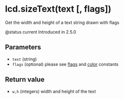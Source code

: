 # lcd.sizeText\(text \[, flags\]\)

Get the width and height of a text string drawn with flags

@status current Introduced in 2.5.0

## Parameters

* `text` \(string\)
* `flags` \(optional\) please see [flags](../constants/flags-and-pattern-constants.md) and [color](../constants/color-constants.md) constants

## Return value

* `w,h` \(integers\) width and height of the text

